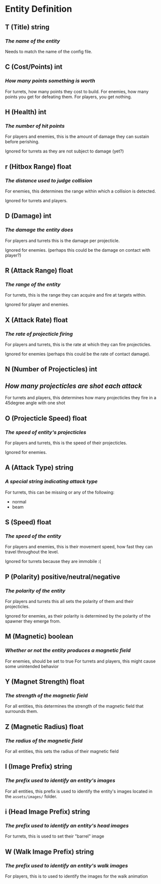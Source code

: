 # Entity Definition

## T (Title)  **string**

### *The name of the entity*

Needs to match the name of the config file.

## C (Cost/Points) **int**

### *How many points something is worth*

For turrets, how many points they cost to build.
For enemies, how many points you get for defeating them.
For players, you get nothing.

## H (Health) **int**

### *The number of hit points*

For players and enemies, this is the amount of damage they can sustain before perishing.

Ignored for turrets as they are not subject to damage (yet?)

## r (Hitbox Range) **float**

### *The distance used to judge collision*

For enemies, this determines the range within which a collision is detected.

Ignored for turrets and players.

## D (Damage) **int**

### *The damage the entity does*

For players and turrets this is the damage per projecticle.

Ignored for enemies. (perhaps this could be the damage on contact with player?)

## R (Attack Range) **float**

### *The range of the entity*

For turrets, this is the range they can acquire and fire at targets within.

Ignored for player and enemies.

## X (Attack Rate) **float**

### *The rate of projecticle firing*

For players and turrets, this is the rate at which they can fire projecticles.

Ignored for enemies (perhaps this could be the rate of contact damage).

## N (Number of Projecticles) **int**

## *How many projecticles are shot each attack*

For turrets and players, this determines how many projecticles they fire in a 45degree angle with one shot

## O (Projecticle Speed) **float**

### *The speed of entity's projecticles*

For players and turrets, this is the speed of their projecticles.

Ignored for enemies.

## A (Attack Type) **string**

### *A special string indicating attack type*

For turrets, this can be missing or any of the following:

  * normal
  * beam

## S (Speed) **float**

### *The speed of the entity*

For players and enemies, this is their movement speed, how fast they can travel throughout the level.

Ignored for turrets because they are immobile :(

## P (Polarity) **positive/neutral/negative**

### *The polarity of the entity*

For players and turrets this all sets the polarity of them and their projecticles.

Ignored for enemies, as their polarity is determined by the polarity of the spawner they emerge from.

## M (Magnetic) **boolean**

### *Whether or not the entity produces a magnetic field*

For enemies, should be set to true
For turrets and players, this might cause some unintended behavior

## Y (Magnet Strength) **float**

### *The strength of the magnetic field*

For all entities, this determines the strength of the magnetic field that surrounds them.

## Z (Magnetic Radius) **float**

### *The radius of the magnetic field*

For all entities, this sets the radius of their magnetic field

## I (Image Prefix) **string**

### *The prefix used to identify an entity's images*

For all entities, this prefix is used to identify the entity's images located in the `assets/images/` folder.

## i (Head Image Prefix) **string**

### *The prefix used to identify an entity's head images*

For turrets, this is used to set their "barrel" image

## W (Walk Image Prefix) **string**

### *The prefix used to identify an entity's walk images*

For players, this is to used to identify the images for the walk animation
